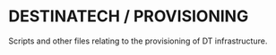 # DESTINATECH / PROVISIONING

Scripts and other files relating to the provisioning of DT infrastructure.

<!--
vim: ts=2 sw=2 et fdm=marker :
-->
